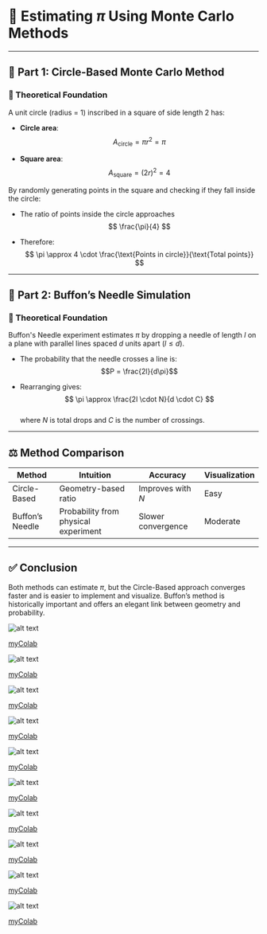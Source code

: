 # 🎯 Estimating $\pi$ Using Monte Carlo Methods

---

## 🔵 Part 1: Circle-Based Monte Carlo Method

### 📄 Theoretical Foundation

A unit circle (radius = 1) inscribed in a square of side length 2 has:

- **Circle area**:  
  $$ A_{\text{circle}} = \pi r^2 = \pi $$

- **Square area**:  
  $$ A_{\text{square}} = (2r)^2 = 4 $$

By randomly generating points in the square and checking if they fall inside the circle:

- The ratio of points inside the circle approaches  
  $$ \frac{\pi}{4} $$

- Therefore:  
  $$ \pi \approx 4 \cdot \frac{\text{Points in circle}}{\text{Total points}} $$

---

## 🧵 Part 2: Buffon’s Needle Simulation

### 📄 Theoretical Foundation

Buffon's Needle experiment estimates $\pi$ by dropping a needle of length $l$ on a plane with parallel lines spaced $d$ units apart ($l \leq d$).

- The probability that the needle crosses a line is:  
  $$P = \frac{2l}{d\pi}$$

- Rearranging gives:  
  $$ \pi \approx \frac{2l \cdot N}{d \cdot C} $$  
  where $N$ is total drops and $C$ is the number of crossings.

---

## ⚖️ Method Comparison

| Method               | Intuition                            | Accuracy         | Visualization |
|----------------------|---------------------------------------|------------------|---------------|
| Circle-Based         | Geometry-based ratio                  | Improves with $N$ | Easy          |
| Buffon’s Needle      | Probability from physical experiment  | Slower convergence | Moderate     |

---

## ✅ Conclusion

Both methods can estimate $\pi$, but the Circle-Based approach converges faster and is easier to implement and visualize. Buffon’s method is historically important and offers an elegant link between geometry and probability.

![alt text](image-1.png)

[myColab](https://colab.research.google.com/drive/10lNz0Vt_Y4CEiFhsZ2aUjIvg7SjCwn3G#scrollTo=zmdGxzqC7KR7)

![alt text](image-2.png)

[myColab](https://colab.research.google.com/drive/1MKv4qoEBtmK1WvxiGaLFznF46RH6mAUD)

![alt text](image-3.png)

[myColab](https://colab.research.google.com/drive/1LDcOEVvrQD_sYS0kfB08TmX5rqj0xYXu)

![alt text](image-4.png)

[myColab](https://colab.research.google.com/drive/1Qvr63REL6XmpEO9N_8gJBaoNeN7LiL2P)

![alt text](image-5.png)

[myColab](https://colab.research.google.com/drive/1jHeHvalEVslLx4XG1drW5M6Atx054vlu)

![alt text](image-6.png)

[myColab](https://colab.research.google.com/drive/1j3BvdcnQ2PVVswl0gvcQq_xkj16Pny1r)

![alt text](image-7.png)

[myColab](https://colab.research.google.com/drive/1OwChvzNFu7fNwHYO2UnuM5kyqO3UkMOs)

![alt text](image-8.png)

[myColab](https://colab.research.google.com/drive/1_f35ZTc5r2NxjJsBJL4-U8wiUHuS3IYf)

![alt text](image-9.png)

[myColab](https://colab.research.google.com/drive/1BYL9X-vwuiJv3Y1EyinR7KTfFeVhtYmy)

![alt text](image-10.png)

[myColab](https://colab.research.google.com/drive/1wbPynEbwNKtxM2dEqasXiZYp0AwdCwH2)